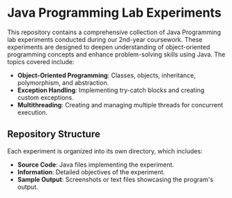# Java Programming Lab Experiments

This repository contains a comprehensive collection of Java Programming lab experiments conducted during our 2nd-year coursework. These experiments are designed to deepen understanding of object-oriented programming concepts and enhance problem-solving skills using Java. The topics covered include:

- **Object-Oriented Programming**: Classes, objects, inheritance, polymorphism, and abstraction.
- **Exception Handling**: Implementing try-catch blocks and creating custom exceptions.
- **Multithreading**: Creating and managing multiple threads for concurrent execution.

## Repository Structure

Each experiment is organized into its own directory, which includes:

- **Source Code**: Java files implementing the experiment.
- **Information**: Detailed objectives of the experiment.
- **Sample Output**: Screenshots or text files showcasing the program's output.